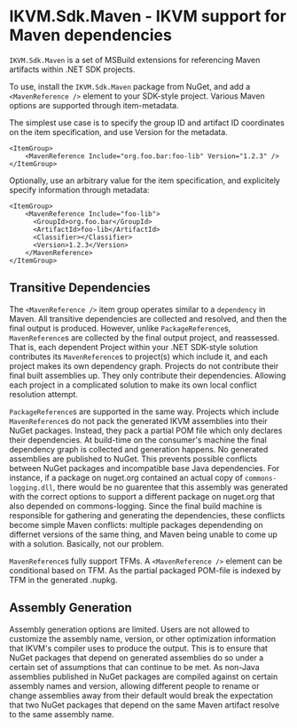 # IKVM.Sdk.Maven - IKVM support for Maven dependencies

`IKVM.Sdk.Maven` is a set of MSBuild extensions for referencing Maven artifacts within .NET SDK projects.

To use, install the `IKVM.Sdk.Maven` package from NuGet, and add a `<MavenReference />` element to your SDK-style project. Various Maven options are supported through item-metadata.

The simplest use case is to specify the group ID and artifact ID coordinates on the item specification, and use Version for the metadata.

```
<ItemGroup>
    <MavenReference Include="org.foo.bar:foo-lib" Version="1.2.3" />
</ItemGroup>
```

Optionally, use an arbitrary value for the item specification, and explicitely specify information through metadata:

```
<ItemGroup>
    <MavenReference Include="foo-lib">
      <GroupId>org.foo.bar</GroupId>
      <ArtifactId>foo-lib</ArtifactId>
      <Classifier></Classifier>
      <Version>1.2.3</Version>
    </MavenReference>
</ItemGroup>
```

## Transitive Dependencies

The `<MavenReference />` item group operates similar to a `dependency` in Maven. All transitive dependencies are
collected and resolved, and then the final output is produced. However, unlike `PackageReference`s, `MavenReference`s
are collected by the final output project, and reassessed. That is, each dependent Project within your .NET
SDK-style solution contributes its `MavenReference`s to project(s) which include it, and each project makes its own
dependency graph. Projects do not contribute their final built assemblies up. They only contribute their dependencies.
Allowing each project in a complicated solution to make its own local conflict resolution attempt.

`PackageReference`s are supported in the same way. Projects which include `MavenReference`s do not pack the generated IKVM
assemblies into their NuGet packages. Instead, they pack a partial POM file which only declares their dependencies. At 
build-time on the consumer's machine the final dependency graph is collected and generation happens. No generated
assemblies are published to NuGet. This prevents possible conflicts between NuGet packages and incompatible base Java
dependencies. For instance, if a package on nuget.org contained an actual copy of `commons-logging.dll`, there would be
no guarentee that this assembly was generated with the correct options to support a different package on nuget.org that
also depended on commons-logging. Since the final build machine is responsible for gathering and generating the
dependencies, these conflicts become simple Maven conflicts: multiple packages dependending on differnet versions of
the same thing, and Maven being unable to come up with a solution. Basically, not our problem.

`MavenReference`s fully support TFMs. A `<MavenReference />` element can be conditional based on TFM. As the partial
packaged POM-file is indexed by TFM in the generated .nupkg.

## Assembly Generation

Assembly generation options are limited. Users are not allowed to customize the assembly name, version, or other
optimization information that IKVM's compiler uses to produce the output. This is to ensure that NuGet packages that
depend on generated assemblies do so under a certain set of assumptions that can continue to be met. As non-Java
assemblies published in NuGet packages are compiled against on certain assembly names and version, allowing different
people to rename or change assemblies away from their default would break the expectation that two NuGet packages that
depend on the same Maven artifact resolve to the same assembly name.

